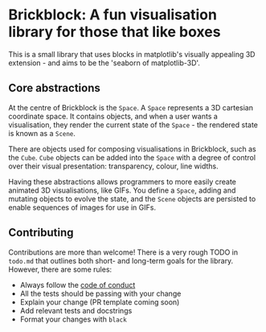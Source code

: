 # Brickblock: A fun visualisation library for those that like boxes

This is a small library that uses blocks in matplotlib's visually appealing 3D extension - and aims to be the 'seaborn of matplotlib-3D'.

## Core abstractions

At the centre of Brickblock is the `Space`. A `Space` represents a 3D cartesian coordinate space. It contains objects, and when a user wants a visualisation, they render the current state of the `Space` - the rendered state is known as a `Scene`.

There are objects used for composing visualisations in Brickblock, such as the `Cube`. `Cube` objects can be added into the `Space` with a degree of control over their visual presentation: transparency, colour, line widths.

Having these abstractions allows programmers to more easily create animated 3D visualisations, like GIFs. You define a `Space`, adding and mutating objects to evolve the state, and the `Scene` objects are persisted to enable sequences of images for use in GIFs.

## Contributing

Contributions are more than welcome! There is a very rough TODO in `todo.md` that outlines both short- and long-term goals for the library. However, there are some rules:

* Always follow the [code of conduct](CODE_OF_CONDUCT.md)
* All the tests should be passing with your change
* Explain your change (PR template coming soon)
* Add relevant tests and docstrings
* Format your changes with `black`

